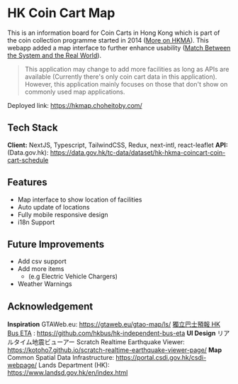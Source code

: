 # HK Coin Cart Map

This is an information board for Coin Carts in Hong Kong which is part of the coin collection programme started in 2014 ([More on HKMA](https://www.hkma.gov.hk/eng/key-functions/money/hong-kong-currency/coin-collection-programme/)). This webapp added a map interface to further enhance usability ([Match Between the System and the Real World](https://www.nngroup.com/articles/ten-usability-heuristics/#toc-2-match-between-the-system-and-the-real-world-2)).

> This application may change to add more facilities as long as APIs are available (Currently there's only coin cart data in this application). However, this application mainly focuses on those that don't show on commonly used map applications.

Deployed link: https://hkmap.choheitoby.com/

## Tech Stack

**Client:** NextJS, Typescript, TailwindCSS, Redux, next-intl, react-leaflet
**API:** (Data.gov.hk): https://data.gov.hk/tc-data/dataset/hk-hkma-coincart-coin-cart-schedule

## Features

-   Map interface to show location of facilities
-   Auto update of locations
-   Fully mobile responsive design
-   i18n Support

## Future Improvements

-   Add csv support
-   Add more items
    -   (e.g Electric Vehicle Chargers)
-   Weather Warnings

## Acknowledgement

**Inspiration**
GTAWeb.eu: https://gtaweb.eu/gtao-map/ls/
[獨立巴士預報 HK Bus ETA](https://hkbus.app/en) : https://github.com/hkbus/hk-independent-bus-eta
**UI Design**
リアルタイム地震ビューアー Scratch Realtime Earthquake Viewer: https://kotoho7.github.io/scratch-realtime-earthquake-viewer-page/
**Map**
Common Spatial Data Infrastructure: https://portal.csdi.gov.hk/csdi-webpage/
Lands Department (HK): https://www.landsd.gov.hk/en/index.html
